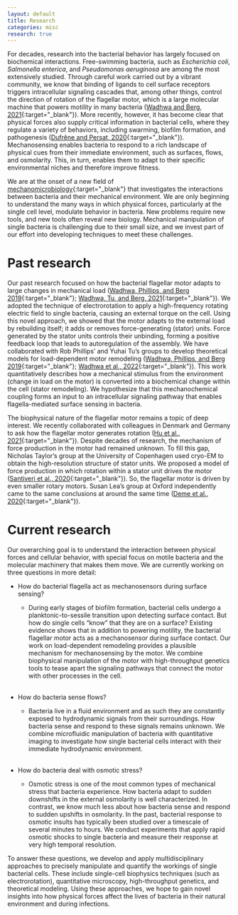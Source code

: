 ```yaml
---
layout: default
title: Research
categories: misc
research: true
---
```

For decades, research into the bacterial behavior has largely focused on biochemical interactions. Free-swimming bacteria, such as *Escherichia coli*, *Salmonella enterica*, and *Pseudomonas aeruginosa* are among the most extensively studied. Through careful work carried out by a vibrant community, we know that binding of ligands to cell surface receptors triggers intracellular signaling cascades that, among other things, control the direction of rotation of the flagellar motor, which is a large molecular machine that powers motility in many bacteria ([Wadhwa and Berg, 2021](/papers/paper/bacterial-motility-review){:target="_blank"}). More recently, however, it has become clear that physical forces also supply critical information in bacterial cells, where they regulate a variety of behaviors, including swarming, biofilm formation, and pathogenesis ([Dufrêne and Persat, 2020](https://www.nature.com/articles/s41579-019-0314-2){:target="_blank"}). Mechanosensing enables bacteria to respond to a rich landscape of physical cues from their immediate environment, such as surfaces, flows, and osmolarity. This, in turn, enables them to adapt to their specific environmental niches and therefore improve fitness.

We are at the onset of a new field of [mechanomicrobiology](https://www.nature.com/articles/s41579-019-0314-2){:target="_blank"} that investigates the interactions between bacteria and their mechanical environment. We are only beginning to understand the many ways in which physical forces, particularly at the single cell level, modulate behavior in bacteria. New problems require new tools, and new tools often reveal new biology. Mechanical manipulation of single bacteria is challenging due to their small size, and we invest part of our effort into developing techniques to meet these challenges.

# Past research
Our past research focused on how the bacterial flagellar motor adapts to large changes in mechanical load ([Wadhwa, Phillips, and Berg 2019](/papers/paper/remodeling-bacterial-flagellar-motor){:target="_blank"}; [Wadhwa, Tu, and Berg, 2021](/papers/paper/mechanosensitive-remodeling-independent-of-direction){:target="_blank"}). We adopted the technique of electrorotation to apply a high-frequency rotating electric field to single bacteria, causing an external torque on the cell. Using this novel approach, we showed that the motor adapts to the external load by rebuilding itself; it adds or removes force-generating (stator) units. Force generated by the stator units controls their unbinding, forming a positive feedback loop that leads to autoregulation of the assembly. We have collaborated with Rob Phillips’ and Yuhai Tu’s groups to develop theoretical models for load-dependent motor remodeling ([Wadhwa, Phillips, and Berg 2019](/papers/paper/remodeling-bacterial-flagellar-motor){:target="_blank"}; [Wadhwa et al., 2022](/papers/paper/multistate-model){:target="_blank"}). This work quantitatively describes how a mechanical stimulus from the environment (change in load on the motor) is converted into a biochemical change within the cell (stator remodeling). We hypothesize that this mechanochemical coupling forms an input to an intracellular signaling pathway that enables flagella-mediated surface sensing in bacteria.

The biophysical nature of the flagellar motor remains a topic of deep interest. We recently collaborated with colleagues in Denmark and Germany to ask how the flagellar motor generates rotation ([Hu et al., 2021](/papers/paper/structure-review){:target="_blank"}). Despite decades of research, the mechanism of force production in the motor had remained unknown. To fill this gap, Nicholas Taylor’s group at the University of Copenhagen used cryo-EM to obtain the high-resolution structure of stator units. We proposed a model of force production in which rotation within a stator unit drives the motor ([Santiveri et al., 2020](/papers/paper/structure-function-stator-units){:target="_blank"}). So, the flagellar motor is driven by even smaller rotary motors. Susan Lea’s group at Oxford independently came to the same conclusions at around the same time ([Deme et al., 2020](https://www.nature.com/articles/s41564-020-0788-8){:target="_blank"}).

# Current research
Our overarching goal is to understand the interaction between physical forces and cellular behavior, with special focus on motile bacteria and the molecular machinery that makes them move. We are currently working on three questions in more detail:

* How do bacterial flagella act as mechanosensors during surface sensing? 
    - During early stages of biofilm formation, bacterial cells undergo a planktonic-to-sessile transition upon detecting surface contact. But how do single cells “know” that they are on a surface? Existing evidence shows that in addition to powering motility, the bacterial flagellar motor acts as a mechanosensor during surface contact. Our work on load-dependent remodeling provides a plausible mechanism for mechanosensing by the motor. We combine biophysical manipulation of the motor with high-throughput genetics tools to tease apart the signaling pathways that connect the motor with other processes in the cell.  <br/><br/>


* How do bacteria sense flows?
    - Bacteria live in a fluid environment and as such they are constantly exposed to hydrodynamic signals from their surroundings. How bacteria sense and respond to these signals remains unknown. We combine microfluidic manipulation of bacteria with quantitative imaging to investigate how single bacterial cells interact with their immediate hydrodynamic environment.  <br/><br/>

* How do bacteria deal with osmotic stress?
    - Osmotic stress is one of the most common types of mechanical stress that bacteria experience. How bacteria adapt to sudden downshifts in the external osmolarity is well characterized. In contrast, we know much less about how bacteria sense and respond to sudden upshifts in osmolarity. In the past, bacterial response to osmotic insults has typically been studied over a timescale of several minutes to hours. We conduct experiments that apply rapid osmotic shocks to single bacteria and measure their response at very high temporal resolution.

To answer these questions, we develop and apply multidisciplinary approaches to precisely manipulate and quantify the workings of single bacterial cells. These include single-cell biophysics techniques (such as electrorotation), quantitative microscopy, high-throughput genetics, and theoretical modeling. Using these approaches, we hope to gain novel insights into how physical forces affect the lives of bacteria in their natural environment and during infections.
